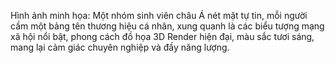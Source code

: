 Hình ảnh minh họa: Một nhóm sinh viên châu Á nét mặt tự tin, mỗi người cầm một bảng tên thương hiệu cá nhân, xung quanh là các biểu tượng mạng xã hội nổi bật, phong cách đồ họa 3D Render hiện đại, màu sắc tươi sáng, mang lại cảm giác chuyên nghiệp và đầy năng lượng.